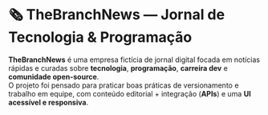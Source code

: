 # 🗞️ TheBranchNews — Jornal de Tecnologia & Programação

**TheBranchNews** é uma empresa fictícia de jornal digital focada em notícias rápidas e curadas sobre **tecnologia**, **programação**, **carreira dev** e **comunidade open-source**.  
O projeto foi pensado para praticar boas práticas de versionamento e trabalho em equipe, com conteúdo editorial + integração (**APIs**) e uma **UI acessível e responsiva**.


